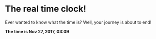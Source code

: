 # The real time clock!

Ever wanted to know what the time is? Well, your journey is about to end!

**The time is Nov 27, 2017, 03:09**